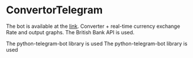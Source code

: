 # ConvertorTelegram

The bot is available at the [link](https://t.me/CurrencyIvanBot).
Converter + real-time currency exchange Rate and output graphs. The British Bank API is used.


The python-telegram-bot library is used
The python-telegram-bot library is used
